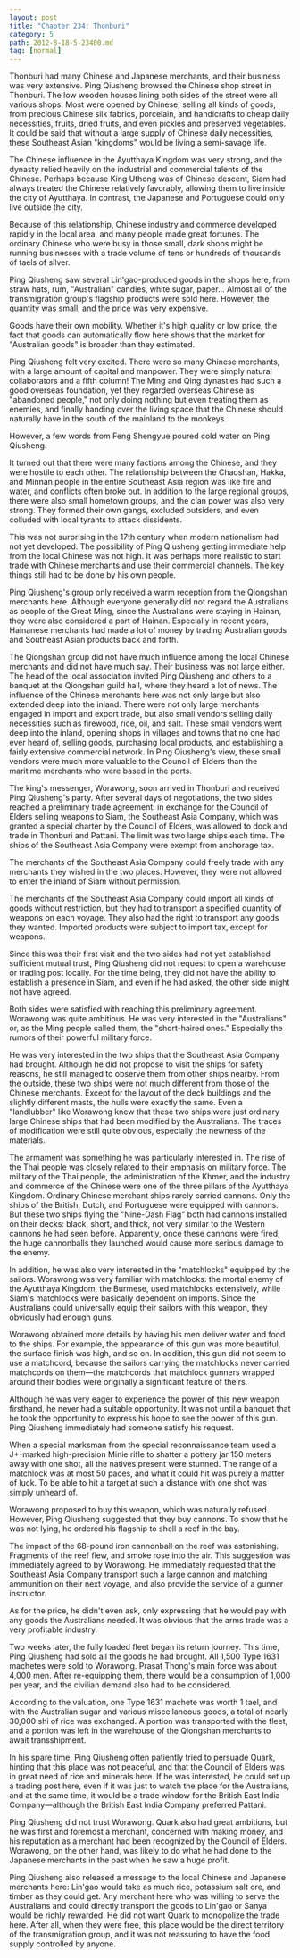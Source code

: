```yaml
---
layout: post
title: "Chapter 234: Thonburi"
category: 5
path: 2012-8-18-5-23400.md
tag: [normal]
---
```


Thonburi had many Chinese and Japanese merchants, and their business was very extensive. Ping Qiusheng browsed the Chinese shop street in Thonburi. The low wooden houses lining both sides of the street were all various shops. Most were opened by Chinese, selling all kinds of goods, from precious Chinese silk fabrics, porcelain, and handicrafts to cheap daily necessities, fruits, dried fruits, and even pickles and preserved vegetables. It could be said that without a large supply of Chinese daily necessities, these Southeast Asian "kingdoms" would be living a semi-savage life.

The Chinese influence in the Ayutthaya Kingdom was very strong, and the dynasty relied heavily on the industrial and commercial talents of the Chinese. Perhaps because King Uthong was of Chinese descent, Siam had always treated the Chinese relatively favorably, allowing them to live inside the city of Ayutthaya. In contrast, the Japanese and Portuguese could only live outside the city.

Because of this relationship, Chinese industry and commerce developed rapidly in the local area, and many people made great fortunes. The ordinary Chinese who were busy in those small, dark shops might be running businesses with a trade volume of tens or hundreds of thousands of taels of silver.

Ping Qiusheng saw several Lin'gao-produced goods in the shops here, from straw hats, rum, "Australian" candies, white sugar, paper... Almost all of the transmigration group's flagship products were sold here. However, the quantity was small, and the price was very expensive.

Goods have their own mobility. Whether it's high quality or low price, the fact that goods can automatically flow here shows that the market for "Australian goods" is broader than they estimated.

Ping Qiusheng felt very excited. There were so many Chinese merchants, with a large amount of capital and manpower. They were simply natural collaborators and a fifth column! The Ming and Qing dynasties had such a good overseas foundation, yet they regarded overseas Chinese as "abandoned people," not only doing nothing but even treating them as enemies, and finally handing over the living space that the Chinese should naturally have in the south of the mainland to the monkeys.

However, a few words from Feng Shengyue poured cold water on Ping Qiusheng.

It turned out that there were many factions among the Chinese, and they were hostile to each other. The relationship between the Chaoshan, Hakka, and Minnan people in the entire Southeast Asia region was like fire and water, and conflicts often broke out. In addition to the large regional groups, there were also small hometown groups, and the clan power was also very strong. They formed their own gangs, excluded outsiders, and even colluded with local tyrants to attack dissidents.

This was not surprising in the 17th century when modern nationalism had not yet developed. The possibility of Ping Qiusheng getting immediate help from the local Chinese was not high. It was perhaps more realistic to start trade with Chinese merchants and use their commercial channels. The key things still had to be done by his own people.

Ping Qiusheng's group only received a warm reception from the Qiongshan merchants here. Although everyone generally did not regard the Australians as people of the Great Ming, since the Australians were staying in Hainan, they were also considered a part of Hainan. Especially in recent years, Hainanese merchants had made a lot of money by trading Australian goods and Southeast Asian products back and forth.

The Qiongshan group did not have much influence among the local Chinese merchants and did not have much say. Their business was not large either. The head of the local association invited Ping Qiusheng and others to a banquet at the Qiongshan guild hall, where they heard a lot of news. The influence of the Chinese merchants here was not only large but also extended deep into the inland. There were not only large merchants engaged in import and export trade, but also small vendors selling daily necessities such as firewood, rice, oil, and salt. These small vendors went deep into the inland, opening shops in villages and towns that no one had ever heard of, selling goods, purchasing local products, and establishing a fairly extensive commercial network. In Ping Qiusheng's view, these small vendors were much more valuable to the Council of Elders than the maritime merchants who were based in the ports.

The king's messenger, Worawong, soon arrived in Thonburi and received Ping Qiusheng's party. After several days of negotiations, the two sides reached a preliminary trade agreement: in exchange for the Council of Elders selling weapons to Siam, the Southeast Asia Company, which was granted a special charter by the Council of Elders, was allowed to dock and trade in Thonburi and Pattani. The limit was two large ships each time. The ships of the Southeast Asia Company were exempt from anchorage tax.

The merchants of the Southeast Asia Company could freely trade with any merchants they wished in the two places. However, they were not allowed to enter the inland of Siam without permission.

The merchants of the Southeast Asia Company could import all kinds of goods without restriction, but they had to transport a specified quantity of weapons on each voyage. They also had the right to transport any goods they wanted. Imported products were subject to import tax, except for weapons.

Since this was their first visit and the two sides had not yet established sufficient mutual trust, Ping Qiusheng did not request to open a warehouse or trading post locally. For the time being, they did not have the ability to establish a presence in Siam, and even if he had asked, the other side might not have agreed.

Both sides were satisfied with reaching this preliminary agreement. Worawong was quite ambitious. He was very interested in the "Australians" or, as the Ming people called them, the "short-haired ones." Especially the rumors of their powerful military force.

He was very interested in the two ships that the Southeast Asia Company had brought. Although he did not propose to visit the ships for safety reasons, he still managed to observe them from other ships nearby. From the outside, these two ships were not much different from those of the Chinese merchants. Except for the layout of the deck buildings and the slightly different masts, the hulls were exactly the same. Even a "landlubber" like Worawong knew that these two ships were just ordinary large Chinese ships that had been modified by the Australians. The traces of modification were still quite obvious, especially the newness of the materials.

The armament was something he was particularly interested in. The rise of the Thai people was closely related to their emphasis on military force. The military of the Thai people, the administration of the Khmer, and the industry and commerce of the Chinese were one of the three pillars of the Ayutthaya Kingdom. Ordinary Chinese merchant ships rarely carried cannons. Only the ships of the British, Dutch, and Portuguese were equipped with cannons. But these two ships flying the "Nine-Dash Flag" both had cannons installed on their decks: black, short, and thick, not very similar to the Western cannons he had seen before. Apparently, once these cannons were fired, the huge cannonballs they launched would cause more serious damage to the enemy.

In addition, he was also very interested in the "matchlocks" equipped by the sailors. Worawong was very familiar with matchlocks: the mortal enemy of the Ayutthaya Kingdom, the Burmese, used matchlocks extensively, while Siam's matchlocks were basically dependent on imports. Since the Australians could universally equip their sailors with this weapon, they obviously had enough guns.

Worawong obtained more details by having his men deliver water and food to the ships. For example, the appearance of this gun was more beautiful, the surface finish was high, and so on. In addition, this gun did not seem to use a matchcord, because the sailors carrying the matchlocks never carried matchcords on them—the matchcords that matchlock gunners wrapped around their bodies were originally a significant feature of theirs.

Although he was very eager to experience the power of this new weapon firsthand, he never had a suitable opportunity. It was not until a banquet that he took the opportunity to express his hope to see the power of this gun. Ping Qiusheng immediately had someone satisfy his request.

When a special marksman from the special reconnaissance team used a J+-marked high-precision Minie rifle to shatter a pottery jar 150 meters away with one shot, all the natives present were stunned. The range of a matchlock was at most 50 paces, and what it could hit was purely a matter of luck. To be able to hit a target at such a distance with one shot was simply unheard of.

Worawong proposed to buy this weapon, which was naturally refused. However, Ping Qiusheng suggested that they buy cannons. To show that he was not lying, he ordered his flagship to shell a reef in the bay.

The impact of the 68-pound iron cannonball on the reef was astonishing. Fragments of the reef flew, and smoke rose into the air. This suggestion was immediately agreed to by Worawong. He immediately requested that the Southeast Asia Company transport such a large cannon and matching ammunition on their next voyage, and also provide the service of a gunner instructor.

As for the price, he didn't even ask, only expressing that he would pay with any goods the Australians needed. It was obvious that the arms trade was a very profitable industry.

Two weeks later, the fully loaded fleet began its return journey. This time, Ping Qiusheng had sold all the goods he had brought. All 1,500 Type 1631 machetes were sold to Worawong. Prasat Thong's main force was about 4,000 men. After re-equipping them, there would be a consumption of 1,000 per year, and the civilian demand also had to be considered.

According to the valuation, one Type 1631 machete was worth 1 tael, and with the Australian sugar and various miscellaneous goods, a total of nearly 30,000 shi of rice was exchanged. A portion was transported with the fleet, and a portion was left in the warehouse of the Qiongshan merchants to await transshipment.

In his spare time, Ping Qiusheng often patiently tried to persuade Quark, hinting that this place was not peaceful, and that the Council of Elders was in great need of rice and minerals here. If he was interested, he could set up a trading post here, even if it was just to watch the place for the Australians, and at the same time, it would be a trade window for the British East India Company—although the British East India Company preferred Pattani.

Ping Qiusheng did not trust Worawong. Quark also had great ambitions, but he was first and foremost a merchant, concerned with making money, and his reputation as a merchant had been recognized by the Council of Elders. Worawong, on the other hand, was likely to do what he had done to the Japanese merchants in the past when he saw a huge profit.

Ping Qiusheng also released a message to the local Chinese and Japanese merchants here: Lin'gao would take as much rice, potassium salt ore, and timber as they could get. Any merchant here who was willing to serve the Australians and could directly transport the goods to Lin'gao or Sanya would be richly rewarded. He did not want Quark to monopolize the trade here. After all, when they were free, this place would be the direct territory of the transmigration group, and it was not reassuring to have the food supply controlled by anyone.